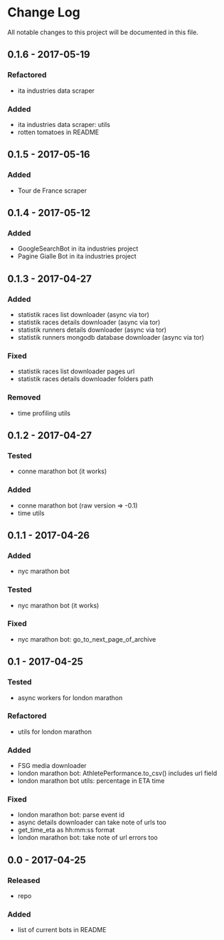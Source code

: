 # Change Log
All notable changes to this project will be documented in this file.

## 0.1.6 - 2017-05-19

### Refactored
- ita industries data scraper

### Added
- ita industries data scraper: utils
- rotten tomatoes in README

## 0.1.5 - 2017-05-16

### Added
- Tour de France scraper

## 0.1.4 - 2017-05-12

### Added
- GoogleSearchBot in ita industries project
- Pagine Gialle Bot in ita industries project

## 0.1.3 - 2017-04-27

### Added
- statistik races list downloader (async via tor)
- statistik races details downloader (async via tor)
- statistik runners details downloader (async via tor)
- statistik runners mongodb database downloader (async via tor)

### Fixed
- statistik races list downloader pages url
- statistik races details downloader folders path

### Removed
- time profiling utils

## 0.1.2 - 2017-04-27

### Tested
- conne marathon bot (it works)

### Added
- conne marathon bot (raw version => -0.1)
- time utils

## 0.1.1 - 2017-04-26

### Added
- nyc marathon bot

### Tested
- nyc marathon bot (it works)

### Fixed
- nyc marathon bot: go_to_next_page_of_archive

## 0.1 - 2017-04-25

### Tested
- async workers for london marathon

### Refactored
- utils for london marathon

### Added
- FSG media downloader
- london marathon bot: AthletePerformance.to_csv() includes url field
- london marathon bot utils: percentage in ETA time

### Fixed
- london marathon bot: parse event id
- async details downloader can take note of urls too
- get_time_eta as hh:mm:ss format
- london marathon bot: take note of url errors too

## 0.0 - 2017-04-25

### Released
- repo

### Added
- list of current bots in README
